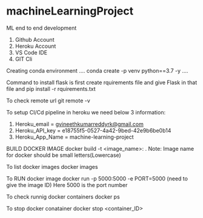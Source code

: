 # machineLearningProject
ML end to end development


1. Github Account
2. Heroku Account
3. VS Code IDE
4. GIT Cli

Creating conda environment
....
conda create -p venv python==3.7 -y
....

Command to install flask is first create rquirements file and give Flask in that file and pip install -r rquirements.txt

To check remote url git remote -v

To setup CI/Cd pipeline in heroku we need below 3 information:
1) Heroku_email = gvineethkumarreddyrk@gmail.com
2) Heroku_API_key = e18755f5-0527-4a42-9bed-42e9b6be0b14
3) Heroku_App_Name = machine-learning-project

BUILD DOCKER IMAGE
docker build -t <image_name>:<tagname> .
Note: Image name for docker should be small letters(Lowercase)

To list docker images
docker images

To RUN docker image
docker run -p 5000:5000 -e PORT=5000 <dockerimageID>(need to give the image ID)
Here 5000 is the port number

To check runnig docker containers
docker ps

To stop docker conatainer
docker stop <container_ID>



